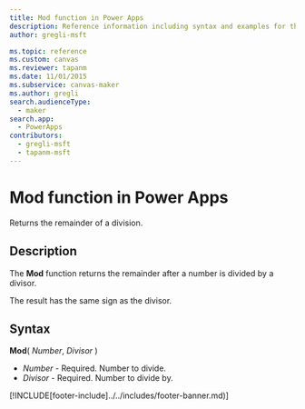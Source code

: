 ```yaml
---
title: Mod function in Power Apps
description: Reference information including syntax and examples for the Mod function in Power Apps.
author: gregli-msft

ms.topic: reference
ms.custom: canvas
ms.reviewer: tapanm
ms.date: 11/01/2015
ms.subservice: canvas-maker
ms.author: gregli
search.audienceType: 
  - maker
search.app: 
  - PowerApps
contributors:
  - gregli-msft
  - tapanm-msft
---
```

# Mod function in Power Apps
Returns the remainder of a division.

## Description
The **Mod** function returns the remainder after a number is divided by a divisor.

The result has the same sign as the divisor.

## Syntax
**Mod**( *Number*, *Divisor* )

* *Number* - Required. Number to divide.
* *Divisor* - Required.  Number to divide by.



[!INCLUDE[footer-include]../../includes/footer-banner.md)]
